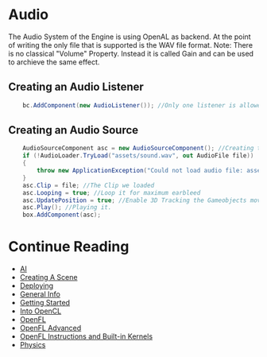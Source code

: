 # Audio
The Audio System of the Engine is using OpenAL as backend.
At the point of writing the only file that is supported is the WAV file format.
Note: There is no classical "Volume" Property. Instead it is called Gain and can be used to archieve the same effect.
## Creating an Audio Listener
```csharp
	bc.AddComponent(new AudioListener()); //Only one listener is allowed in a scene.
```

## Creating an Audio Source
```csharp
	AudioSourceComponent asc = new AudioSourceComponent(); //Creating the Audio Source
	if (!AudioLoader.TryLoad("assets/sound.wav", out AudioFile file))
	{
		throw new ApplicationException("Could not load audio file: assets/sound.wav"); //No Audio File Found or not recognized as WAV/RIFF file
	}
	asc.Clip = file; //The Clip we loaded
	asc.Looping = true; //Loop it for maximum earbleed
    asc.UpdatePosition = true; //Enable 3D Tracking the Gameobjects movements and apply it to the audio source(Only works with mono audio)
	asc.Play(); //Playing it.
	box.AddComponent(asc);
```

# Continue Reading
* [AI](AI.md)
* [Creating A Scene](CreatingAScene.md)
* [Deploying](Deploying.md)
* [General Info](GeneralInfo.md)
* [Getting Started](GettingStarted.md)
* [Into OpenCL](IntoOpenCL.md)
* [OpenFL](OpenFL.md)
* [OpenFL Advanced](OpenFL_Advanced.md)
* [OpenFL Instructions and Built-in Kernels](OpenFLInstructionsAndBuiltInKernels.md)
* [Physics](Physics.md)